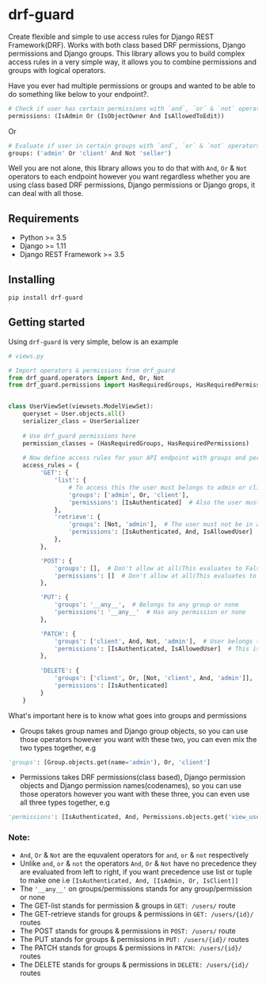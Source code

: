 # drf-guard

Create flexible and simple to use access rules for Django REST Framework(DRF). Works with both class based DRF permissions, Django permissions and Django groups. This library allows you to build complex access rules in a very simple way, it allows you to combine permissions and groups with logical operators.

Have you ever had multiple permissions or groups and wanted to be able to do something like below to your endpoint?.
```py
# Check if user has certain permissions with `and`, `or` & `not` operators
permissions: (IsAdmin Or (IsObjectOwner And IsAllowedToEdit))
```

Or

```py
# Evaluate if user in certain groups with `and`, `or` & `not` operators
groups: ('admin' Or 'client' And Not 'seller')
```

Well you are not alone, this library allows you to do that with `And`, `Or` & `Not` operators to each endpoint however you want regardless whether you are using class based DRF permissions, Django permissions or Django grops, it can deal with all those.

## Requirements
- Python >= 3.5
- Django >= 1.11
- Django REST Framework >= 3.5

## Installing
```py
pip install drf-guard
```

## Getting started
Using `drf-guard` is very simple, below is an example
```py
# views.py

# Import operators & permissions from drf_guard
from drf_guard.operators import And, Or, Not
from drf_guard.permissions import HasRequiredGroups, HasRequiredPermissions


class UserViewSet(viewsets.ModelViewSet):
    queryset = User.objects.all()
    serializer_class = UserSerializer
    
    # Use drf_guard permissions here
    permission_classes = (HasRequiredGroups, HasRequiredPermissions)
    
    # Now define access rules for your API endpoint with groups and permissions as you wish
    access_rules = {
         'GET': {
             'list': {
                 # To access this the user must belongs to admin or client group
                 'groups': ['admin', Or, 'client'],
                 'permissions': [IsAuthenticated]  # Also the user must be authenticated
             },
             'retrieve': {
                 'groups': [Not, 'admin'],  # The user must not be in admin group
                 'permissions': [IsAuthenticated, And, IsAllowedUser]  # Must be authenticated and allowed
             },
         },

         'POST': {
             'groups': [],  # Don't allow at all(This evaluates to False always)
             'permissions': []  # Don't allow at all(This evaluates to False always)
         },

         'PUT': {
             'groups': '__any__',  # Belongs to any group or none
             'permissions': '__any__'  # Has any permission or none
         },

         'PATCH': {
             'groups': ['client', And, Not, 'admin'],  # User belongs to client and not admin group
             'permissions': [IsAuthenticated, IsAllowedUser]  # This is = [IsAuthenticated, And, IsAllowedUser]
         },
         
         'DELETE': {
             'groups': ['client', Or, [Not, 'client', And, 'admin']],  # You can basically do any combination
             'permissions': [IsAuthenticated]
         }
    }
```

What's important here is to know what goes into groups and permissions
- Groups takes group names and Django group objects, so you can use those operators however you want with these two, you can even mix the two types together, e.g
```py
'groups': [Group.objects.get(name='admin'), Or, 'client']
```

- Permissions takes DRF permissions(class based), Django permission objects and Django permission names(codenames), so you can use those operators however you want with these three, you can even use all three types together, e.g
```py
'permissions': [IsAuthenticated, And, Permissions.objects.get('view_user'), Or, 'change_user']
```

### Note:
- `And`, `Or` & `Not` are the equvalent operators for `and`, `or` & `not` respectively 
- Unlike `and`, `or` & `not` the operators `And`, `Or` & `Not` have no precedence they are evaluated from left to right, if you want precedence use list or tuple to make one i.e `[IsAuthenticated, And, [IsAdmin, Or, IsClient]]`
- The `'__any__'` on groups/permissions stands for any group/permission or none
- The GET-list stands for permission & groups in `GET: /users/` route
- The GET-retrieve stands for groups & permissions in `GET: /users/{id}/` routes
- The POST stands for groups & permissions in `POST: /users/` route
- The PUT stands for groups & permissions in `PUT: /users/{id}/` routes
- The PATCH stands for groups & permissions in `PATCH: /users/{id}/` routes
- The DELETE stands for groups & permissions in `DELETE: /users/{id}/` routes

